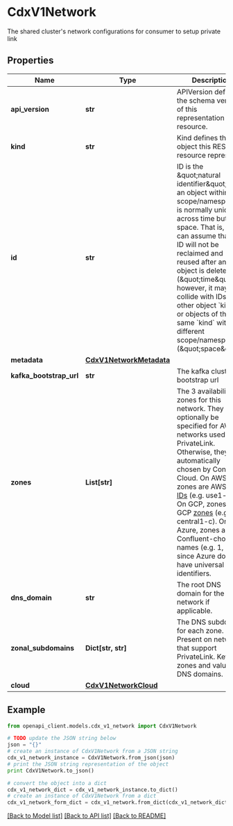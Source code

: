 # CdxV1Network

The shared cluster's network configurations for consumer to setup private link

## Properties
Name | Type | Description | Notes
------------ | ------------- | ------------- | -------------
**api_version** | **str** | APIVersion defines the schema version of this representation of a resource. | [optional] [readonly] 
**kind** | **str** | Kind defines the object this REST resource represents. | [optional] [readonly] 
**id** | **str** | ID is the \&quot;natural identifier\&quot; for an object within its scope/namespace; it is normally unique across time but not space. That is, you can assume that the ID will not be reclaimed and reused after an object is deleted (\&quot;time\&quot;); however, it may collide with IDs for other object &#x60;kinds&#x60; or objects of the same &#x60;kind&#x60; within a different scope/namespace (\&quot;space\&quot;). | [optional] [readonly] 
**metadata** | [**CdxV1NetworkMetadata**](CdxV1NetworkMetadata.md) |  | [optional] 
**kafka_bootstrap_url** | **str** | The kafka cluster bootstrap url | [optional] [readonly] 
**zones** | **List[str]** | The 3 availability zones for this network. They can optionally be specified for AWS networks used with PrivateLink. Otherwise, they are automatically chosen by Confluent Cloud.  On AWS, zones are AWS [AZ IDs](https://docs.aws.amazon.com/ram/latest/userguide/working-with-az-ids.html)  (e.g. use1-az3)  On GCP, zones are GCP [zones](https://cloud.google.com/compute/docs/regions-zones)  (e.g. us-central1-c).  On Azure, zones are Confluent-chosen names (e.g. 1, 2, 3) since Azure does not  have universal zone identifiers.  | [optional] 
**dns_domain** | **str** | The root DNS domain for the network if applicable. | [optional] [readonly] 
**zonal_subdomains** | **Dict[str, str]** | The DNS subdomain for each zone. Present on networks that support PrivateLink. Keys are zones and values are DNS domains.  | [optional] [readonly] 
**cloud** | [**CdxV1NetworkCloud**](CdxV1NetworkCloud.md) |  | [optional] 

## Example

```python
from openapi_client.models.cdx_v1_network import CdxV1Network

# TODO update the JSON string below
json = "{}"
# create an instance of CdxV1Network from a JSON string
cdx_v1_network_instance = CdxV1Network.from_json(json)
# print the JSON string representation of the object
print CdxV1Network.to_json()

# convert the object into a dict
cdx_v1_network_dict = cdx_v1_network_instance.to_dict()
# create an instance of CdxV1Network from a dict
cdx_v1_network_form_dict = cdx_v1_network.from_dict(cdx_v1_network_dict)
```
[[Back to Model list]](../ccloud/README.md#documentation-for-models) [[Back to API list]](../ccloud/README.md#documentation-for-api-endpoints) [[Back to README]](../ccloud/README.md)


